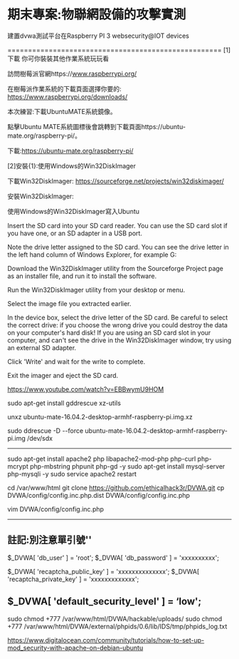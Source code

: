 # 期末專案:物聯網設備的攻擊實測

建置dvwa測試平台在Raspberry PI 3 websecurity@IOT devices


====================================================
[1]下載
你可你裝裝其他作業系統玩玩看

訪問樹莓派官網https://www.raspberrypi.org/

在樹莓派作業系統的下載頁面選擇你要的:
https://www.raspberrypi.org/downloads/

本次練習:下載UbuntuMATE系統鏡像。

點擊Ubuntu MATE系統圖標後會跳轉到下載頁面https://ubuntu-mate.org/raspberry-pi/。

下載:https://ubuntu-mate.org/raspberry-pi/

[2]安裝{1}:使用Windows的Win32DiskImager

下載Win32DiskImager:  https://sourceforge.net/projects/win32diskimager/

安裝Win32DiskImager:

使用Windows的Win32DiskImager寫入Ubuntu

Insert the SD card into your SD card reader. You can use the SD card slot if you have one, or an SD adapter in a USB port. 

Note the drive letter assigned to the SD card. You can see the drive letter in the left hand column of Windows Explorer, for example G:


Download the Win32DiskImager utility from the Sourceforge Project page as an installer file, and run it to install the software.

Run the Win32DiskImager utility from your desktop or menu.

Select the image file you extracted earlier.

In the device box, select the drive letter of the SD card. Be careful to select the correct drive: if you choose the wrong drive you could destroy the data on your computer's hard disk! If you are using an SD card slot in your computer, and can't see the drive in the Win32DiskImager window, try using an external SD adapter.

Click 'Write' and wait for the write to complete.

Exit the imager and eject the SD card.

https://www.youtube.com/watch?v=EBBwymU9HOM


sudo apt-get install gddrescue xz-utils

unxz ubuntu-mate-16.04.2-desktop-armhf-raspberry-pi.img.xz

sudo ddrescue -D --force ubuntu-mate-16.04.2-desktop-armhf-raspberry-pi.img /dev/sdx

----------------------------------------

sudo apt-get install apache2 php libapache2-mod-php php-curl php-mcrypt php-mbstring phpunit php-gd -y
sudo apt-get install mysql-server php-mysqli -y
sudo service apache2 restart

cd /var/www/html
git clone https://github.com/ethicalhack3r/DVWA.git
cp DVWA/config/config.inc.php.dist DVWA/config/config.inc.php

vim DVWA/config/config.inc.php

-------------------------------------------------------------------------------
<?php

# If you are having problems connecting to the MySQL database and all of the va$
# try changing the 'db_server' variable from localhost to 127.0.0.1. Fixes a pr$
#   Thanks to @digininja for the fix.

# Database management system to use
$DBMS = 'MySQL';
#$DBMS = 'PGSQL'; // Currently disabled

# Database variables
#   WARNING: The database specified under db_database WILL BE ENTIRELY DELETED $
#   Please use a database dedicated to DVWA.
#
# If you are using MariaDB then you cannot use root, you must use create a dedi$
#   See README.md for more information on this.
$_DVWA = array();
$_DVWA[ 'db_server' ]   = '127.0.0.1';
$_DVWA[ 'db_database' ] = 'dvwa';

# Only used with PostgreSQL/PGSQL database selection.
$_DVWA[ 'db_port '] = '5432';

# ReCAPTCHA settings
#   Used for the 'Insecure CAPTCHA' module
#   You'll need to generate your own keys at: https://www.google.com/recaptcha/$
# $_DVWA[ 'recaptcha_public_key' ]  = '';
# $_DVWA[ 'recaptcha_private_key' ] = '';

$_DVWA[ 'recaptcha_public_key' ] = '6LfQNCYTAAAAALx0oAwtLHJlzNHXTKLl2UZjQjw-';
$_DVWA[ 'recaptcha_private_key' ] = '6LfQNCYTAAAAAHnvqCzw2lG95FD-RfomKHWf7Zob';


# Default security level
#   Default value for the secuirty level with each session.
#   The default is 'impossible'. You may wish to set this to either 'low', 'med$
# $_DVWA[ 'default_security_level' ] = 'impossible';  這是你打不進去的關卡
$_DVWA[ 'default_security_level' ] = 'low';

# Default PHPIDS status 預設PHIDS(入侵偵測系統)
#   PHPIDS status with each session.
#   The default is 'disabled'. You can set this to be either 'enabled' or 'disa$
$_DVWA[ 'default_phpids_level' ] = 'disabled';

# Verbose PHPIDS messages
#   Enabling this will show why the WAF blocked the request on the blocked requ$
#   The default is 'disabled'. You can set this to be either 'true' or 'false'.
$_DVWA[ 'default_phpids_verbose' ] = 'false';

?>


註記:別注意單引號''
-----------------------------------------------------
$_DVWA[ 'db_user' ] = 'root';
$_DVWA[ 'db_password' ] = 'xxxxxxxxxx';


$_DVWA[ 'recaptcha_public_key' ] = 'xxxxxxxxxxxxxx';
$_DVWA[ 'recaptcha_private_key' ] = 'xxxxxxxxxxxxx';

$_DVWA[ 'default_security_level' ] = ‘low';
-----------------------------------------------------

sudo chmod +777  /var/www/html/DVWA/hackable/uploads/
sudo chmod  +777 /var/www/html/DVWA/external/phpids/0.6/lib/IDS/tmp/phpids_log.txt




https://www.digitalocean.com/community/tutorials/how-to-set-up-mod_security-with-apache-on-debian-ubuntu
